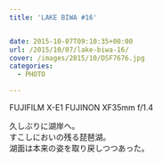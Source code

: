```yaml
---
title: 'LAKE BIWA #16'


date: 2015-10-07T09:10:35+00:00
url: /2015/10/07/lake-biwa-16/
cover: /images/2015/10/DSF7676.jpg
categories:
  - PHOTO

---
```

FUJIFILM X-E1 FUJINON XF35mm f/1.4

久しぶりに湖岸へ。  
すこしにおいの残る琵琶湖。  
湖面は本来の姿を取り戻しつつあった。

